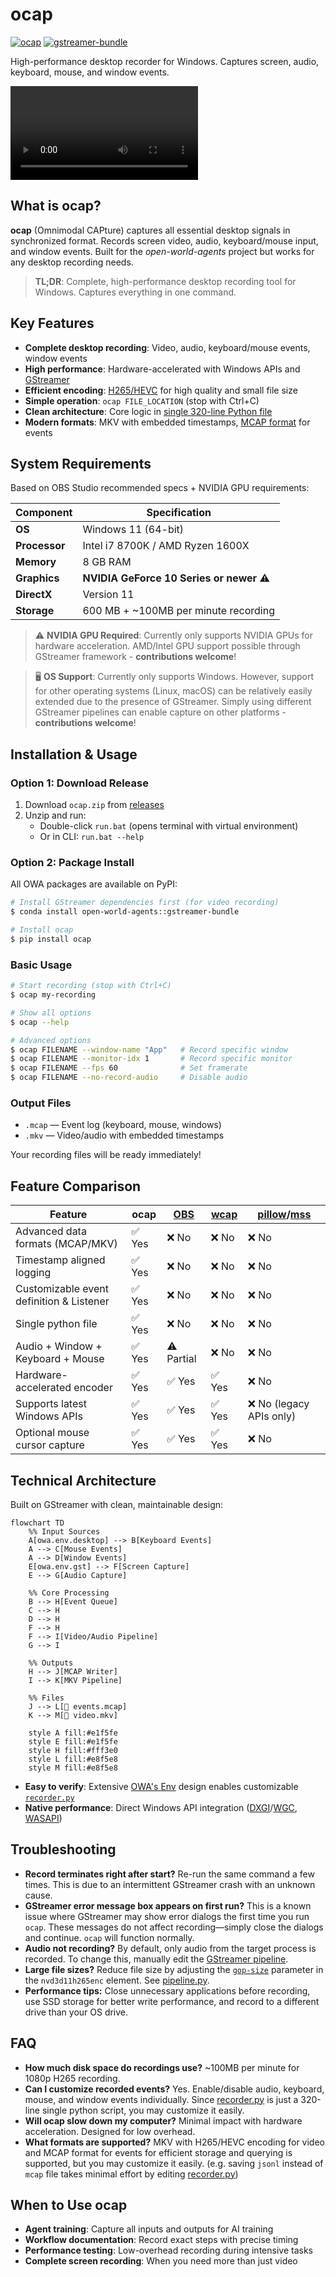 # ocap

[![ocap](https://img.shields.io/pypi/v/ocap?label=ocap)](https://pypi.org/project/ocap/) [![gstreamer-bundle](https://img.shields.io/conda/vn/open-world-agents/gstreamer-bundle?label=gstreamer-bundle)](https://anaconda.org/open-world-agents/gstreamer-bundle)

High-performance desktop recorder for Windows. Captures screen, audio, keyboard, mouse, and window events.

<!-- ![ocap recording demo](../images/ocap-demo.gif) -->

<video controls>
    <source src="../examples/ocap.mkv" type="video/mp4">
</video>

## What is ocap?

**ocap** (Omnimodal CAPture) captures all essential desktop signals in synchronized format. Records screen video, audio, keyboard/mouse input, and window events. Built for the _open-world-agents_ project but works for any desktop recording needs.

> **TL;DR**: Complete, high-performance desktop recording tool for Windows. Captures everything in one command.

## Key Features

- **Complete desktop recording**: Video, audio, keyboard/mouse events, window events
- **High performance**: Hardware-accelerated with Windows APIs and [GStreamer](https://gstreamer.freedesktop.org/)
- **Efficient encoding**: [H265/HEVC](https://en.wikipedia.org/wiki/High_Efficiency_Video_Coding) for high quality and small file size
- **Simple operation**: `ocap FILE_LOCATION` (stop with Ctrl+C)
- **Clean architecture**: Core logic in [single 320-line Python file](https://github.com/open-world-agents/open-world-agents/blob/main/projects/ocap/owa/ocap/recorder.py)
- **Modern formats**: MKV with embedded timestamps, [MCAP format](https://mcap.dev/) for events

## System Requirements

Based on OBS Studio recommended specs + NVIDIA GPU requirements:

| Component | Specification |
|-----------|---------------|
| **OS** | Windows 11 (64-bit) |
| **Processor** | Intel i7 8700K / AMD Ryzen 1600X |
| **Memory** | 8 GB RAM |
| **Graphics** | **NVIDIA GeForce 10 Series or newer** ⚠️ |
| **DirectX** | Version 11 |
| **Storage** | 600 MB + ~100MB per minute recording |

> ⚠️ **NVIDIA GPU Required**: Currently only supports NVIDIA GPUs for hardware acceleration. AMD/Intel GPU support possible through GStreamer framework - **contributions welcome**!

> 🖥️ **OS Support**: Currently only supports Windows. However, support for other operating systems (Linux, macOS) can be relatively easily extended due to the presence of GStreamer. Simply using different GStreamer pipelines can enable capture on other platforms - **contributions welcome**!

## Installation & Usage

### Option 1: Download Release
1. Download `ocap.zip` from [releases](https://github.com/open-world-agents/open-world-agents/releases)
2. Unzip and run:
    - Double-click `run.bat` (opens terminal with virtual environment)
    - Or in CLI: `run.bat --help`

### Option 2: Package Install

All OWA packages are available on PyPI:

```sh
# Install GStreamer dependencies first (for video recording)
$ conda install open-world-agents::gstreamer-bundle

# Install ocap
$ pip install ocap
```

### Basic Usage

```sh
# Start recording (stop with Ctrl+C)
$ ocap my-recording

# Show all options
$ ocap --help

# Advanced options
$ ocap FILENAME --window-name "App"   # Record specific window
$ ocap FILENAME --monitor-idx 1       # Record specific monitor
$ ocap FILENAME --fps 60              # Set framerate
$ ocap FILENAME --no-record-audio     # Disable audio
```

### Output Files
- `.mcap` — Event log (keyboard, mouse, windows)
- `.mkv`  — Video/audio with embedded timestamps

Your recording files will be ready immediately!

## Feature Comparison

| **Feature**                              | **ocap**                 | [OBS](https://obsproject.com/) | [wcap](https://github.com/mmozeiko/wcap) | [pillow](https://github.com/python-pillow/Pillow)/[mss](https://github.com/BoboTiG/python-mss) |
|------------------------------------------|--------------------------|--------------------------------|------------------------------------------|----------------------------------|
| Advanced data formats (MCAP/MKV)     | ✅ Yes                   | ❌ No                          | ❌ No                                    | ❌ No                            |
| Timestamp aligned logging                | ✅ Yes                   | ❌ No                          | ❌ No                                    | ❌ No                            |
| Customizable event definition & Listener | ✅ Yes                   | ❌ No                          | ❌ No                                    | ❌ No                            |
| Single python file                       | ✅ Yes                   | ❌ No                          | ❌ No                                    | ❌ No                            |
| Audio + Window + Keyboard + Mouse        | ✅ Yes                   | ⚠️ Partial                    | ❌ No                                    | ❌ No                            |
| Hardware-accelerated encoder             | ✅ Yes                   | ✅ Yes                         | ✅ Yes                                   | ❌ No                            |
| Supports latest Windows APIs             | ✅ Yes                   | ✅ Yes                         | ✅ Yes                                   | ❌ No (legacy APIs only)         |
| Optional mouse cursor capture            | ✅ Yes                   | ✅ Yes                         | ✅ Yes                                   | ❌ No                            |

## Technical Architecture

Built on GStreamer with clean, maintainable design:

```mermaid
flowchart TD
    %% Input Sources
    A[owa.env.desktop] --> B[Keyboard Events]
    A --> C[Mouse Events] 
    A --> D[Window Events]
    E[owa.env.gst] --> F[Screen Capture]
    E --> G[Audio Capture]
    
    %% Core Processing
    B --> H[Event Queue]
    C --> H
    D --> H
    F --> H
    F --> I[Video/Audio Pipeline]
    G --> I
    
    %% Outputs
    H --> J[MCAP Writer]
    I --> K[MKV Pipeline]
    
    %% Files
    J --> L[📄 events.mcap]
    K --> M[🎥 video.mkv]
    
    style A fill:#e1f5fe
    style E fill:#e1f5fe
    style H fill:#fff3e0
    style L fill:#e8f5e8
    style M fill:#e8f5e8
```

- **Easy to verify**: Extensive [OWA's Env](../env/index.md) design enables customizable [`recorder.py`](https://github.com/open-world-agents/open-world-agents/blob/main/projects/ocap/owa/ocap/recorder.py)
- **Native performance**: Direct Windows API integration ([DXGI](https://learn.microsoft.com/en-us/windows/win32/direct3ddxgi/d3d10-graphics-programming-guide-dxgi)/[WGC](https://learn.microsoft.com/en-us/uwp/api/windows.graphics.capture?view=winrt-26100), [WASAPI](https://learn.microsoft.com/en-us/windows/win32/coreaudio/wasapi))

## Troubleshooting

- **Record terminates right after start?** Re-run the same command a few times. This is due to an intermittent GStreamer crash with an unknown cause.
- **GStreamer error message box appears on first run?** This is a known issue where GStreamer may show error dialogs the first time you run `ocap`. These messages do not affect recording—simply close the dialogs and continue. `ocap` will function normally.
- **Audio not recording?** By default, only audio from the target process is recorded. To change this, manually edit the [GStreamer pipeline](https://github.com/open-world-agents/open-world-agents/blob/fbbfdd8d3b5f9695cf295e860467776575fb1046/projects/owa-env-gst/owa/env/gst/pipeline_builder/factory.py#L71).
- **Large file sizes?** Reduce file size by adjusting the [`gop-size`](https://gstreamer.freedesktop.org/documentation/nvcodec/nvd3d11h265enc.html?gi-language=c#nvd3d11h265enc:gop-size) parameter in the `nvd3d11h265enc` element. See [pipeline.py](https://github.com/open-world-agents/open-world-agents/blob/3b339897ed8eb15ac04b527c0ef1fb5baf52a2e2/projects/owa-env-gst/owa/env/gst/pipeline_builder/pipeline.py).
- **Performance tips:** Close unnecessary applications before recording, use SSD storage for better write performance, and record to a different drive than your OS drive.

## FAQ

- **How much disk space do recordings use?** ~100MB per minute for 1080p H265 recording.
- **Can I customize recorded events?** Yes. Enable/disable audio, keyboard, mouse, and window events individually. Since [recorder.py](https://github.com/open-world-agents/open-world-agents/blob/main/projects/ocap/owa/ocap/recorder.py) is just a 320-line single python script, you may customize it easily.
- **Will ocap slow down my computer?** Minimal impact with hardware acceleration. Designed for low overhead.
- **What formats are supported?** MKV with H265/HEVC encoding for video and MCAP format for events for efficient storage and querying is supported, but you may customize it easily. (e.g. saving `jsonl` instead of `mcap` file takes minimal effort by editing [recorder.py](https://github.com/open-world-agents/open-world-agents/blob/main/projects/ocap/owa/ocap/recorder.py))

## When to Use ocap

- **Agent training**: Capture all inputs and outputs for AI training
- **Workflow documentation**: Record exact steps with precise timing
- **Performance testing**: Low-overhead recording during intensive tasks
- **Complete screen recording**: When you need more than just video